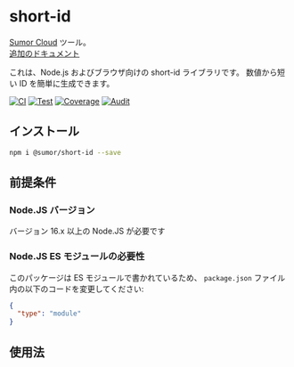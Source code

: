 # short-id

[Sumor Cloud](https://sumor.cloud) ツール。  
[追加のドキュメント](https://sumor.cloud)

これは、Node.js およびブラウザ向けの short-id ライブラリです。
数値から短い ID を簡単に生成できます。

[![CI](https://github.com/sumor-cloud/short-id/actions/workflows/ci.yml/badge.svg)](https://github.com/sumor-cloud/short-id/actions/workflows/ci.yml)
[![Test](https://github.com/sumor-cloud/short-id/actions/workflows/ut.yml/badge.svg)](https://github.com/sumor-cloud/short-id/actions/workflows/ut.yml)
[![Coverage](https://github.com/sumor-cloud/short-id/actions/workflows/coverage.yml/badge.svg)](https://github.com/sumor-cloud/short-id/actions/workflows/coverage.yml)
[![Audit](https://github.com/sumor-cloud/short-id/actions/workflows/audit.yml/badge.svg)](https://github.com/sumor-cloud/short-id/actions/workflows/audit.yml)

## インストール

```bash
npm i @sumor/short-id --save
```

## 前提条件

### Node.JS バージョン

バージョン 16.x 以上の Node.JS が必要です

### Node.JS ES モジュールの必要性

このパッケージは ES モジュールで書かれているため、
`package.json` ファイル内の以下のコードを変更してください:

```json
{
  "type": "module"
}
```

## 使用法